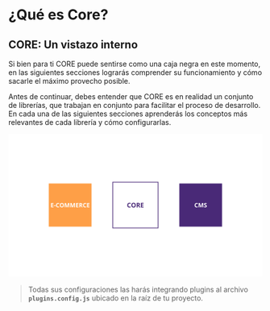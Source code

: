 # ¿Qué es Core?

## CORE: Un vistazo interno

Si bien para ti CORE puede sentirse como una caja negra en este momento, en las siguientes secciones lograrás comprender su funcionamiento y cómo sacarle el máximo provecho posible.

Antes de continuar, debes entender que CORE es en realidad un conjunto de librerías, que trabajan en conjunto para facilitar el proceso de desarrollo. En cada una de las siguientes secciones aprenderás los conceptos más relevantes de cada librería y cómo configurarlas.

![core_libraries](./assets/core-libraries.png)

> Todas sus configuraciones las harás integrando plugins al archivo **`plugins.config.js`** ubicado en la raíz de tu proyecto.